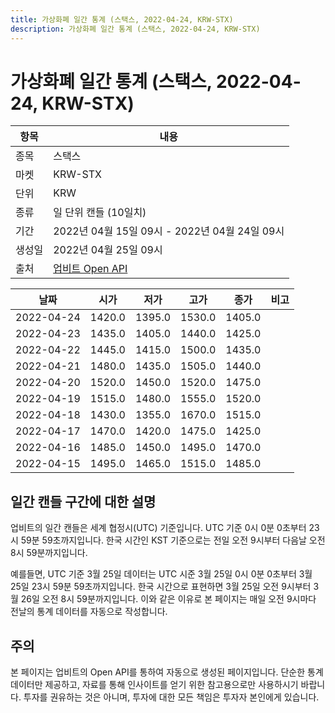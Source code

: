```yaml
---
title: 가상화폐 일간 통계 (스택스, 2022-04-24, KRW-STX)
description: 가상화폐 일간 통계 (스택스, 2022-04-24, KRW-STX)
---
```



가상화폐 일간 통계 (스택스, 2022-04-24, KRW-STX)
===

|항목|내용|
|--|--|
|종목|스택스|
|마켓|KRW-STX|
|단위|KRW|
|종류|일 단위 캔들 (10일치)|
|기간|2022년 04월 15일 09시 - 2022년 04월 24일 09시|
|생성일|2022년 04월 25일 09시|
|출처|[업비트 Open API](https://docs.upbit.com)|


|날짜|시가|저가|고가|종가|비고|
|--|--|--|--|--|--|
|2022-04-24|1420.0|1395.0|1530.0|1405.0|    |
|2022-04-23|1435.0|1405.0|1440.0|1425.0|    |
|2022-04-22|1445.0|1415.0|1500.0|1435.0|    |
|2022-04-21|1480.0|1435.0|1505.0|1440.0|    |
|2022-04-20|1520.0|1450.0|1520.0|1475.0|    |
|2022-04-19|1515.0|1480.0|1555.0|1520.0|    |
|2022-04-18|1430.0|1355.0|1670.0|1515.0|    |
|2022-04-17|1470.0|1420.0|1475.0|1425.0|    |
|2022-04-16|1485.0|1450.0|1495.0|1470.0|    |
|2022-04-15|1495.0|1465.0|1515.0|1485.0|    |


일간 캔들 구간에 대한 설명
---


업비트의 일간 캔들은 세계 협정시(UTC) 기준입니다. 
UTC 기준 0시 0분 0초부터 23시 59분 59초까지입니다. 
한국 시간인 KST 기준으로는 전일 오전 9시부터 다음날 오전 8시 59분까지입니다. 


예를들면, UTC 기준 3월 25일 데이터는 UTC 시준 3월 25일 0시 0분 0초부터 3월 25일 23시 59분 59초까지입니다. 
한국 시간으로 표현하면 3월 25일 오전 9시부터 3월 26일 오전 8시 59분까지입니다. 
이와 같은 이유로 본 페이지는 매일 오전 9시마다 전날의 통계 데이터를 자동으로 작성합니다. 


주의
---


본 페이지는 업비트의 Open API를 통하여 자동으로 생성된 페이지입니다. 
단순한 통계 데이터만 제공하고, 자료를 통해 인사이트를 얻기 위한 참고용으로만 사용하시기 바랍니다. 
투자를 권유하는 것은 아니며, 투자에 대한 모든 책임은 투자자 본인에게 있습니다. 
